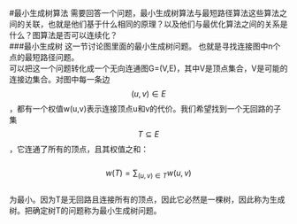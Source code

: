 #最小生成树算法
需要回答一个问题，最小生成树算法与最短路径算法这些算法之间的关联，也就是他们基于什么相同的原理？以及他们与最优化算法之间的关系是什么？图算法是否可以连续化？  
###最小生成树
这一节讨论图里面的最小生成树问题。  也就是寻找连接图中n个点的最短路径问题。  
可以把这一个问题转化成一个无向连通图G=(V,E)，其中V是顶点集合，V是可能的连接边集合。对图中每一条边$$(u,v)\in E$$，都有一个权值w(u,v)表示连接顶点u和v的代价。我们希望找到一个无回路的子集$$T \subseteq E$$，它连通了所有的顶点，且其权值之和：  
&emsp;&emsp;$$w(T) = \displaystyle \sum_{(u,v)\in T}w(u,v)$$   
为最小。因为T是无回路且连接所有的顶点，因此它必然是一棵树，因此称为生成树。把确定树T的问题称为最小生成树问题。  



